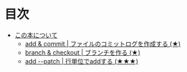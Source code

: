# 目次

* [この本について](README.md)
  * [add & commit | ファイルのコミットログを作成する (★)](add-and-commit.md)
  * [branch & checkout | ブランチを作る (★)](branch-and-checkout.md)
  * [add --patch | 行単位でaddする (★★★)](patch-add.md)

